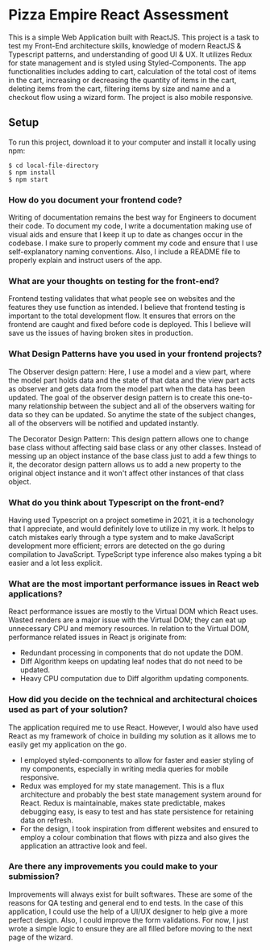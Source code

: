 # Pizza Empire React Assessment

This is a simple Web Application built with ReactJS.
This project is a task to test my Front-End architecture skills, knowledge of modern ReactJS & Typescript patterns, and understanding of good UI & UX. It utilizes Redux for state management and is styled using Styled-Components.
The app functionalities includes adding to cart, calculation of the total cost of items in the cart, increasing or decreasing the quantity of items in the cart, deleting items from the cart, filtering items by size and name and a checkout flow using a wizard form. The project is also mobile responsive.

## Setup

To run this project, download it to your computer and install it locally using npm:

```
$ cd local-file-directory
$ npm install
$ npm start
```

### How do you document your frontend code?

Writing of documentation remains the best way for Engineers to document their code.
To document my code, I write a documentation making use of visual aids and ensure that I keep it up to date as changes occur in the codebase.
I make sure to properly comment my code and ensure that I use self-explanatory naming conventions.
Also, I include a README file to properly explain and instruct users of the app.

### What are your thoughts on testing for the front-end?

Frontend testing validates that what people see on websites and the features they use function as intended.
I believe that frontend testing is important to the total development flow. It ensures that errors on the frontend are caught and fixed before code is deployed. This I believe will save us the issues of having broken sites in production.

### What Design Patterns have you used in your frontend projects?

The Observer design pattern: Here, I use a model and a view part, where the model part holds data and the state of that data and the view part acts as observer and gets data from the model part when the data has been updated.
The goal of the observer design pattern is to create this one-to-many relationship between the subject and all of the observers waiting for data so they can be updated. So anytime the state of the subject changes, all of the observers will be notified and updated instantly.

The Decorator Design Pattern: This design pattern allows one to change base class without affecting said base class or any other classes. Instead of messing up an object instance of the base class just to add a few things to it, the decorator design pattern allows us to add a new property to the original object instance and it won't affect other instances of that class object.

### What do you think about Typescript on the front-end?

Having used Typescript on a project sometime in 2021, it is a techonology that I appreciate, and would definitely love to utilize in my work. It helps to catch mistakes early through a type system and to make JavaScript development more efficient; errors are detected on the go during compilation to JavaScript. TypeScript type inference also makes typing a bit easier and a lot less explicit.

### What are the most important performance issues in React web applications?

React performance issues are mostly to the Virtual DOM which React uses. Wasted renders are a major issue with the Virtual DOM; they can eat up unnecessary CPU and memory resources. In relation to the Virtual DOM, performance related issues in React js originate from: 
  - Redundant processing in components that do not update the DOM.
  - Diff Algorithm keeps on updating leaf nodes that do not need to be updated.
  - Heavy CPU computation due to Diff algorithm updating components.

### How did you decide on the technical and architectural choices used as part of your solution?

The application required me to use React. However, I would also have used React as my framework of choice in building my solution as it allows me to easily get my application on the go. 
  - I employed styled-components to allow for faster and easier styling of my components, especially in writing media queries for mobile responsive. 
  - Redux was employed for my state management. This is a flux architecture and probably the best state management system around for React. Redux is maintainable, makes state predictable, makes debugging easy, is easy to test and has state persistence for retaining data on refresh. 
  - For the design, I took inspiration from different websites and ensured to employ a colour combination that flows with pizza and also gives the application an attractive look and feel.

### Are there any improvements you could make to your submission?

Improvements will always exist for built softwares. These are some of the reasons for QA testing and general end to end tests.
In the case of this application, I could use the help of a UI/UX designer to help give a more perfect design.
Also, I could improve the form validations. For now, I just wrote a simple logic to ensure they are all filled before moving to the next page of the wizard.
